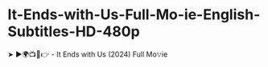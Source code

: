 # It-Ends-with-Us-Full-Mo-ie-English-Subtitles-HD-480p
➤ ►🌍📺📱👉  - It Ends with Us   (2024) Full Mo𝚟ie
